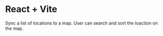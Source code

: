 # React + Vite

Sync a list of locations to a map. User can search and sort the loaction on the map.
